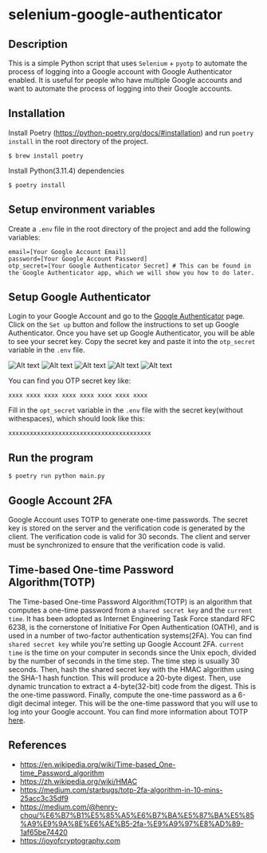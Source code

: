 # selenium-google-authenticator

## Description
This is a simple Python script that uses `Selenium` + `pyotp` to automate the process of logging into a Google account with Google Authenticator enabled. It is useful for people who have multiple Google accounts and want to automate the process of logging into their Google accounts.

## Installation
Install Poetry (https://python-poetry.org/docs/#installation) and run `poetry install` in the root directory of the project.

```$ brew install poetry```

Install Python(3.11.4) dependencies

```$ poetry install```

## Setup environment variables
Create a `.env` file in the root directory of the project and add the following variables:

```
email=[Your Google Account Email]
password=[Your Google Account Password]
otp_secret=[Your Google Authenticator Secret] # This can be found in the Google Authenticator app, which we will show you how to do later.
```

## Setup Google Authenticator
Login to your Google Account and go to the [Google Authenticator](https://myaccount.google.com/signinoptions/two-step-verification) page. Click on the `Set up` button and follow the instructions to set up Google Authenticator. Once you have set up Google Authenticator, you will be able to see your secret key. Copy the secret key and paste it into the `otp_secret` variable in the `.env` file.

![Alt text](<images/Screenshot 2023-08-08 at 6.28.35 PM.png>)
![Alt text](<images/Screenshot 2023-08-08 at 6.33.10 PM.png>)
![Alt text](<images/Screenshot 2023-08-08 at 6.34.27 PM.png>)
![Alt text](<images/Screenshot 2023-08-08 at 6.35.12 PM.png>)
![Alt text](<images/Screenshot 2023-08-08 at 6.38.47 PM.png>)

You can find you OTP secret key like:

```xxxx xxxx xxxx xxxx xxxx xxxx xxxx xxxx```

Fill in the `opt_secret` variable in the `.env` file with the secret key(without withespaces), which should look like this:

```xxxxxxxxxxxxxxxxxxxxxxxxxxxxxxxxxxxxxxxx```

## Run the program

```$ poetry run python main.py```

## Google Account 2FA
Google Account uses TOTP to generate one-time passwords. The secret key is stored on the server and the verification code is generated by the client. The verification code is valid for 30 seconds. The client and server must be synchronized to ensure that the verification code is valid.


## Time-based One-time Password Algorithm(TOTP)
The Time-based One-time Password Algorithm(TOTP) is an algorithm that computes a one-time password from a `shared secret key` and the `current time`. It has been adopted as Internet Engineering Task Force standard RFC 6238, is the cornerstone of Initiative For Open Authentication (OATH), and is used in a number of two-factor authentication systems(2FA). You can find `shared secret key` while you're setting up Google Account 2FA. `current time` is the time on your computer in seconds since the Unix epoch, divided by the number of seconds in the time step. The time step is usually 30 seconds. Then, hash the shared secret key with the HMAC algorithm using the SHA-1 hash function. This will produce a 20-byte digest. Then, use dynamic truncation to extract a 4-byte(32-bit) code from the digest. This is the one-time password. Finally, compute the one-time password as a 6-digit decimal integer. This will be the one-time password that you will use to log into your Google account.  You can find more information about TOTP [here](https://en.wikipedia.org/wiki/Time-based_One-time_Password_algorithm).


## References
- https://en.wikipedia.org/wiki/Time-based_One-time_Password_algorithm
- https://zh.wikipedia.org/wiki/HMAC
- https://medium.com/starbugs/totp-2fa-algorithm-in-10-mins-25acc3c35df9
- https://medium.com/@henry-chou/%E6%B7%B1%E5%85%A5%E6%B7%BA%E5%87%BA%E5%85%A9%E9%9A%8E%E6%AE%B5-2fa-%E9%A9%97%E8%AD%89-1af65be74420
- https://joyofcryptography.com